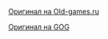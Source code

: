 [Оригинал на Old-games.ru](https://www.old-games.ru/game/959.html)

[Оригинал на GOG](https://www.gog.com/game/powerslide)

